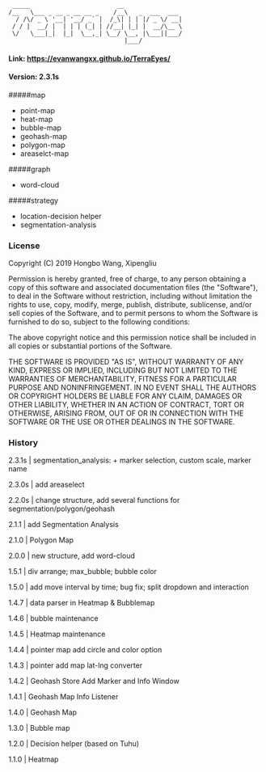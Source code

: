 


     _____                        __                
    /__   \___ _ __ _ __ __ _    /__\   _  ___  ___ 
      / /\/ _ \ '__| '__/ _` |  /_\| | | |/ _ \/ __|
     / / |  __/ |  | | | (_| | //__| |_| |  __/\__ \
     \/   \___|_|  |_|  \__,_| \__/ \__, |\___||___/
                                    |___/           


#### Link:  https://evanwangxx.github.io/TerraEyes/

#### Version: 2.3.1s

#####map

* point-map
* heat-map
* bubble-map
* geohash-map
* polygon-map
* areaselct-map

#####graph

* word-cloud

#####strategy

* location-decision helper
* segmentation-analysis

### License
Copyright (C) 2019 Hongbo Wang, Xipengliu 

Permission is hereby granted, free of charge, to any person obtaining a copy of this software and associated documentation files (the "Software"), to deal in the Software without restriction, including without limitation the rights to use, copy, modify, merge, publish, distribute, sublicense, and/or sell copies of the Software, and to permit persons to whom the Software is furnished to do so, subject to the following conditions:

The above copyright notice and this permission notice shall be included in all copies or substantial portions of the Software.

THE SOFTWARE IS PROVIDED "AS IS", WITHOUT WARRANTY OF ANY KIND, EXPRESS OR IMPLIED, INCLUDING BUT NOT LIMITED TO THE WARRANTIES OF MERCHANTABILITY, FITNESS FOR A PARTICULAR PURPOSE AND NONINFRINGEMENT. IN NO EVENT SHALL THE AUTHORS OR COPYRIGHT HOLDERS BE LIABLE FOR ANY CLAIM, DAMAGES OR OTHER LIABILITY, WHETHER IN AN ACTION OF CONTRACT, TORT OR OTHERWISE, ARISING FROM, OUT OF OR IN CONNECTION WITH THE SOFTWARE OR THE USE OR OTHER DEALINGS IN THE SOFTWARE.


### History

2.3.1s  | segmentation_analysis: + marker selection, custom scale, marker name

2.3.0s  | add areaselect

2.2.0s  | change structure, add several functions for segmentation/polygon/geohash

2.1.1  | add Segmentation Analysis

2.1.0  | Polygon Map

2.0.0  | new structure, add word-cloud

1.5.1  | div arrange; max_bubble; bubble color 

1.5.0  | add move interval by time; bug fix; split dropdown and interaction

1.4.7  | data parser in Heatmap & Bubblemap

1.4.6  | bubble maintenance

1.4.5  | Heatmap maintenance

1.4.4  | pointer map add circle and color option

1.4.3  | pointer add map lat-lng converter

1.4.2  | Geohash Store Add Marker and Info Window

1.4.1  | Geohash Map Info Listener

1.4.0  | Geohash Map

1.3.0  | Bubble map

1.2.0  | Decision helper (based on Tuhu)

1.1.0  | Heatmap
